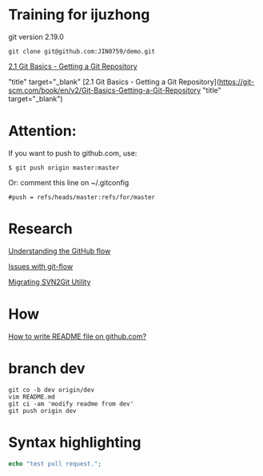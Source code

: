 # Training for ijuzhong

git version 2.19.0

`git clone git@github.com:JIN0759/demo.git`

<a href="https://git-scm.com/book/en/v2/Git-Basics-Getting-a-Git-Repository" target="_blank">2.1 Git Basics - Getting a Git Repository</a>

"title" target="_blank"
[2.1 Git Basics - Getting a Git Repository](https://git-scm.com/book/en/v2/Git-Basics-Getting-a-Git-Repository "title" target="_blank")

# Attention:
If you want to push to github.com, use:

`$ git push origin master:master `

Or: 
comment this line on ~/.gitconfig 

    #push = refs/heads/master:refs/for/master

# Research
[Understanding the GitHub flow](https://guides.github.com/introduction/flow/)

[Issues with git-flow](http://scottchacon.com/2011/08/31/github-flow.html)

[Migrating SVN2Git Utility](https://services.github.com/on-demand/downloads/subversion-migration/)

# How
[How to write README file on github.com? ](https://help.github.com/articles/basic-writing-and-formatting-syntax/)

# branch dev
```shell
git co -b dev origin/dev 
vim README.md 
git ci -am 'modify readme from dev'
git push origin dev
```

# Syntax highlighting
```php
echo "test pull request.";
```

